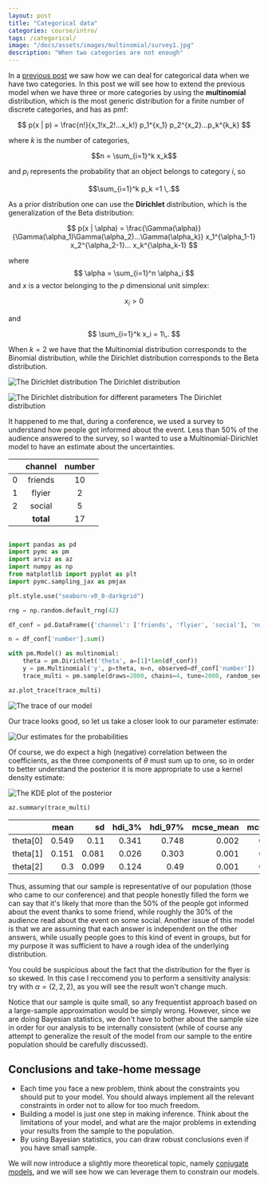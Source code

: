 ```yaml
---
layout: post
title: "Categorical data"
categories: course/intro/
tags: /categorical/
image: "/docs/assets/images/multinomial/survey1.jpg"
description: "When two categories are not enough"
---
```


In a [previous post](/count/) we saw how we can deal for categorical data when we have two categories.
In this post we will see how to extend the previous model when we have three or more categories
by using the **multinomial** distribution, which is the most generic distribution for a finite number of discrete categories,
and has as pmf:

$$
p(x | p) = \frac{n!}{x_1!x_2!...x_k!} p_1^{x_1} p_2^{x_2}...p_k^{k_k}
$$

where $k$ is the number of categories, 

$$n = \sum_{i=1}^k x_k$$

and $p_i$ represents the probability that an object belongs to category $i$, so

$$\sum_{i=1}^k p_k =1 \,.$$

As a prior distribution one can use the **Dirichlet** distribution, which is the generalization of the Beta distribution:

$$
p(x | \alpha) = \frac{\Gamma(\alpha)}{\Gamma(\alpha_1)\Gamma(\alpha_2)...\Gamma(\alpha_k)} x_1^{\alpha_1-1} x_2^{\alpha_2-1}... x_k^{\alpha_k-1}
$$

where
$$
\alpha = \sum_{i=1}^n \alpha_i
$$
and $x$ is a vector belonging to the $p$ dimensional unit simplex:


$$
x_i > 0
$$

and 

$$
\sum_{i=1}^k x_i = 1\,.
$$

When $k=2$ we have that the Multinomial distribution corresponds to the Binomial distribution,
while the Dirichlet distribution corresponds to the Beta distribution.

![The Dirichlet distribution](/docs/assets/images/multinomial/Dirichlet.png) The Dirichlet distribution

![The Dirichlet distribution for different parameters](/docs/assets/images/multinomial/Dirichlet1.png) The Dirichlet distribution

It happened to me that, during a conference, we used a survey to understand how people got informed about the event.
Less than 50% of the audience answered to the survey, so I wanted to use a Multinomial-Dirichlet model to have an estimate about the uncertainties.

|    | channel   |   number |
|---:|:----------:|:---------:|
|  0 | friends   |       10 |
|  1 | flyier    |        2 |
|  2 | social    |        5 |
|    | **total**   |       17 |

```python

import pandas as pd
import pymc as pm
import arviz as az
import numpy as np
from matplotlib import pyplot as plt
import pymc.sampling_jax as pmjax

plt.style.use("seaborn-v0_8-darkgrid")

rng = np.random.default_rng(42)

df_conf = pd.DataFrame({'channel': ['friends', 'flyier', 'social'], 'number': [10, 2, 5]})

n = df_conf['number'].sum()

with pm.Model() as multinomial:
    theta = pm.Dirichlet('theta', a=[1]*len(df_conf))
    y = pm.Multinomial('y', p=theta, n=n, observed=df_conf['number'])
    trace_multi = pm.sample(draws=2000, chains=4, tune=2000, random_seed=rng)

az.plot_trace(trace_multi)
```

![The trace of our model](/docs/assets/images/multinomial/dirmulti_trace.png)

Our trace looks good, so let us take a closer look to our parameter estimate:

![Our estimates for the probabilities](/docs/assets/images/multinomial/forest.png)

Of course, we do expect a high (negative) correlation between the coefficients, as the three components of $\theta$ must sum up to one,
so in order to better understand the posterior it is more appropriate to use a kernel density estimate:

![The KDE plot of the posterior](/docs/assets/images/multinomial/kde_plot.png)

```python
az.summary(trace_multi)
```

|          |   mean |    sd |   hdi_3% |   hdi_97% |   mcse_mean |   mcse_sd |   ess_bulk |   ess_tail |   r_hat |
|:---------|-------:|------:|---------:|----------:|------------:|----------:|-----------:|-----------:|--------:|
| theta[0] |  0.549 | 0.11  |    0.341 |     0.748 |       0.002 |     0.001 |       4271 |       4599 |       1 |
| theta[1] |  0.151 | 0.081 |    0.026 |     0.303 |       0.001 |     0.001 |       3254 |       3801 |       1 |
| theta[2] |  0.3   | 0.099 |    0.124 |     0.49  |       0.001 |     0.001 |       7308 |       6200 |       1 |

Thus, assuming that our sample is representative of our population (those who came to our conference)
and that people honestly filled the form we can say that it's likely that
more than the 50% of the people got informed about the event thanks to some friend, while roughly the 30% 
of the audience read about the event on some social.
Another issue of this model is that we are assuming that each answer is independent on the other answers,
while usually people goes to this kind of event in groups, but for my purpose it was sufficient
to have a rough idea of the underlying distribution.

You could be suspicious about the fact that the distribution for the flyer is so skewed.
In this case I reccomend you to perform a sensitivity analysis: try with $\alpha = (2, 2, 2)$,
as you will see the result won't change much.

Notice that our sample is quite small, so any frequentist approach based on a
large-sample approximation would be simply wrong.
However, since we are doing Bayesian statistics, we don't have to bother about
the sample size in order for our analysis to be internally consistent
(while of course any attempt to generalize
the result of the model from our sample to the entire population
should be carefully discussed).

## Conclusions and take-home message
- Each time you face a new problem, think about the constraints you should put to your model. You should always implement all the relevant constraints in order not to allow for too much freedom.
- Building a model is just one step in making inference. Think about the limitations of your model, and what are the major problems in extending your results from the sample to the population.
- By using Bayesian statistics, you can draw robust conclusions even if you have small sample.

We will now introduce a slightly more theoretical topic, namely
[conjugate models](/conjugate/),
and we will see how we can leverage them
to constrain our models.
